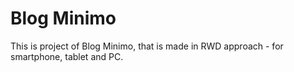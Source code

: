 # Blog Minimo

This is project of Blog Minimo, that is made in RWD approach - for smartphone, tablet and PC.
